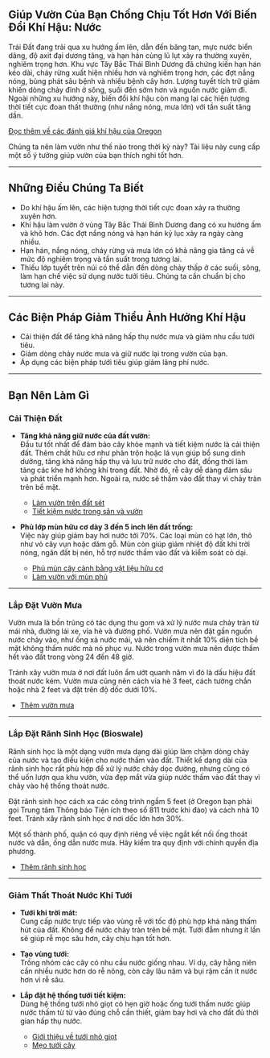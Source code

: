 ## Giúp Vườn Của Bạn Chống Chịu Tốt Hơn Với Biến Đổi Khí Hậu: Nước

Trái Đất đang trải qua xu hướng ấm lên, dẫn đến băng tan, mực nước biển dâng, độ axit đại dương tăng, và hạn hán cùng lũ lụt xảy ra thường xuyên, nghiêm trọng hơn. Khu vực Tây Bắc Thái Bình Dương đã chứng kiến hạn hán kéo dài, cháy rừng xuất hiện nhiều hơn và nghiêm trọng hơn, các đợt nắng nóng, bùng phát sâu bệnh và nhiều bệnh cây hơn. Lượng tuyết tích trữ giảm khiến dòng chảy đỉnh ở sông, suối đến sớm hơn và nguồn nước giảm đi. Ngoài những xu hướng này, biến đổi khí hậu còn mang lại các hiện tượng thời tiết cực đoan thất thường (như nắng nóng, mưa lớn) với tần suất tăng dần.

[Đọc thêm về các đánh giá khí hậu của Oregon](https://blogs.oregonstate.edu/occri/oregon-climate-assessments/)

Chúng ta nên làm vườn như thế nào trong thời kỳ này? Tài liệu này cung cấp một số ý tưởng giúp vườn của bạn thích nghi tốt hơn.

---

## Những Điều Chúng Ta Biết

- Do khí hậu ấm lên, các hiện tượng thời tiết cực đoan xảy ra thường xuyên hơn.
- Khí hậu làm vườn ở vùng Tây Bắc Thái Bình Dương đang có xu hướng ấm và khô hơn. Các đợt nắng nóng và hạn hán kỷ lục xảy ra ngày càng nhiều.
- Hạn hán, nắng nóng, cháy rừng và mưa lớn có khả năng gia tăng cả về mức độ nghiêm trọng và tần suất trong tương lai.
- Thiếu lớp tuyết trên núi có thể dẫn đến dòng chảy thấp ở các suối, sông, làm hạn chế việc sử dụng nước tưới tiêu. Chúng ta cần chuẩn bị cho tương lai này.

---

## Các Biện Pháp Giảm Thiểu Ảnh Hưởng Khí Hậu

- Cải thiện đất để tăng khả năng hấp thụ nước mưa và giảm nhu cầu tưới tiêu.
- Giảm dòng chảy nước mưa và giữ nước lại trong vườn của bạn.
- Áp dụng các biện pháp tưới tiêu giúp giảm lãng phí nước.

---

## Bạn Nên Làm Gì

### Cải Thiện Đất

- **Tăng khả năng giữ nước của đất vườn:**  
  Đầu tư tốt nhất để đảm bảo cây khỏe mạnh và tiết kiệm nước là cải thiện đất. Thêm chất hữu cơ như phân trộn hoặc lá vụn giúp bổ sung dinh dưỡng, tăng khả năng hấp thụ và lưu trữ nước cho đất, đồng thời làm tăng các khe hở không khí trong đất. Nhờ đó, rễ cây dễ dàng đâm sâu và phát triển mạnh hơn. Ngoài ra, nước sẽ thấm vào đất thay vì chảy tràn trên bề mặt.

  - [Làm vườn trên đất sét](https://cmastergardeners.files.wordpress.com/2022/02/gardening-in-clay-soil.pdf)
  - [Tiết kiệm nước trong sân và vườn](https://catalog.extension.oregonstate.edu/sites/catalog/files/project/pdf/em9125.pdf)

- **Phủ lớp mùn hữu cơ dày 3 đến 5 inch lên đất trống:**  
  Việc này giúp giảm bay hơi nước tới 70%. Các loại mùn có hạt lớn, thô như vỏ cây vụn hoặc dăm gỗ. Mùn còn giúp giảm nhiệt độ đất khi trời nóng, ngăn đất bị nén, hỗ trợ nước thấm vào đất và kiểm soát cỏ dại.

  - [Phủ mùn cây cảnh bằng vật liệu hữu cơ](https://catalog.extension.oregonstate.edu/sites/catalog/files/project/pdf/ec1629.pdf)
  - [Làm vườn với mùn phủ](https://cmastergardeners.files.wordpress.com/2022/02/gardening-with-mulch.pdf)

---

### Lắp Đặt Vườn Mưa

Vườn mưa là bồn trũng có tác dụng thu gom và xử lý nước mưa chảy tràn từ mái nhà, đường lái xe, vỉa hè và đường phố. Vườn mưa nên đặt gần nguồn nước chảy vào, như ống xả nước mái, và nên chiếm ít nhất 10% diện tích bề mặt không thấm nước mà nó phục vụ. Nước trong vườn mưa nên được thấm hết vào đất trong vòng 24 đến 48 giờ.

Tránh xây vườn mưa ở nơi đất luôn ẩm ướt quanh năm vì đó là dấu hiệu đất thoát nước kém. Vườn mưa cũng nên cách vỉa hè 3 feet, cách tường chắn hoặc nhà 2 feet và đặt trên độ dốc dưới 10%.

- [Thêm vườn mưa](https://cmastergardeners.files.wordpress.com/2023/04/adding-a-rain-garden.pdf)

---

### Lắp Đặt Rãnh Sinh Học (Bioswale)

Rãnh sinh học là một dạng vườn mưa dạng dài giúp làm chậm dòng chảy của nước và tạo điều kiện cho nước thấm vào đất. Thiết kế dạng dài của rãnh sinh học rất phù hợp để xử lý nước chảy dọc đường, nhưng cũng có thể uốn lượn qua khu vườn, vừa đẹp mắt vừa giúp nước thấm vào đất thay vì chảy vào hệ thống thoát nước.

Đặt rãnh sinh học cách xa các công trình ngầm 5 feet (ở Oregon bạn phải gọi Trung tâm Thông báo Tiện ích theo số 811 trước khi đào) và cách nhà 10 feet. Tránh xây rãnh sinh học ở nơi dốc lớn hơn 30%.

Một số thành phố, quận có quy định riêng về việc ngắt kết nối ống thoát nước và dẫn, ống dẫn nước mưa. Hãy kiểm tra quy định với chính quyền địa phương.

- [Thêm rãnh sinh học](https://cmastergardeners.files.wordpress.com/2023/04/adding-a-bioswale.pdf)

---

### Giảm Thất Thoát Nước Khi Tưới

- **Tưới khi trời mát:**  
  Cung cấp nước trực tiếp vào vùng rễ với tốc độ phù hợp khả năng thấm hút của đất. Không để nước chảy tràn trên bề mặt. Tưới đẫm nhưng ít lần sẽ giúp rễ mọc sâu hơn, cây chịu hạn tốt hơn.

- **Tạo vùng tưới:**  
  Trồng nhóm các cây có nhu cầu nước giống nhau. Ví dụ, cây hằng niên cần nhiều nước hơn do rễ nông, còn cây lâu năm và bụi rậm cần ít nước hơn vì rễ sâu.

- **Lắp đặt hệ thống tưới tiết kiệm:**  
  Dùng hệ thống tưới nhỏ giọt có hẹn giờ hoặc ống tưới thấm nước giúp nước thấm từ từ vào đúng chỗ cần thiết, giảm bay hơi và cho đất đủ thời gian hấp thụ nước.

  - [Giới thiệu về tưới nhỏ giọt](https://extension.oregonstate.edu/catalog/pub/em8782-s)
  - [Mẹo tưới cây](https://cmastergardeners.files.wordpress.com/2022/02/watering-tips.pdf)
